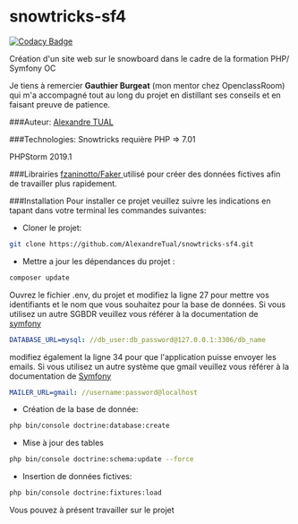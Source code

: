 # snowtricks-sf4

[![Codacy Badge](https://api.codacy.com/project/badge/Grade/0519557ec74747b3887395a062943540)](https://app.codacy.com/app/AlexandreTual/snowtricks-sf4?utm_source=github.com&utm_medium=referral&utm_content=AlexandreTual/snowtricks-sf4&utm_campaign=Badge_Grade_Dashboard)

Création d'un site web sur le snowboard dans le cadre de la formation PHP/ Symfony OC

Je tiens à remercier **Gauthier Burgeat** (mon mentor chez OpenclassRoom) qui m'a accompagné tout au long du projet en distillant ses conseils et en faisant preuve de patience.

###Auteur:
[Alexandre TUAL](https://github.com/AlexandreTual)

###Technologies:
Snowtricks requière PHP => 7.01 

PHPStorm 2019.1

###Librairies
[fzaninotto/Faker
](https://github.com/fzaninotto/Faker/blob/master/readme.md#fakerproviderdatetime) utilisé pour créer des données fictives afin de travailler plus rapidement.

###Installation
Pour installer ce projet veuillez suivre les indications en tapant dans votre terminal les commandes suivantes:
-  Cloner le projet:
```sh
git clone https://github.com/AlexandreTual/snowtricks-sf4.git
```

- Mettre a jour les dépendances du projet :
```sh
composer update
```

Ouvrez le fichier .env, du projet et modifiez la ligne 27 pour mettre vos identifiants et le nom que vous souhaitez pour la base de données. Si vous utilisez un autre SGBDR veuillez vous référer à la documentation de [symfony](https://symfony.com/doc/current/doctrine.html)
```yaml
DATABASE_URL=mysql: //db_user:db_password@127.0.0.1:3306/db_name
```
modifiez également la ligne 34 pour que l'application puisse envoyer les emails. Si vous utilisez un autre système que gmail veuillez vous référer à la documentation de [Symfony](https://symfony.com/doc/4.1/email.html)
```yaml
MAILER_URL=gmail: //username:password@localhost
```
- Création de la base de donnée:
```sh
php bin/console doctrine:database:create
```

- Mise à jour des tables
```sh 
php bin/console doctrine:schema:update --force
```

- Insertion de données fictives:
```sh 
php bin/console doctrine:fixtures:load
```

Vous pouvez à présent travailler sur le projet
